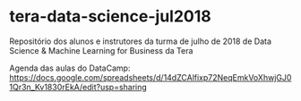 # tera-data-science-jul2018
Repositório dos alunos e instrutores da turma de julho de 2018 de Data Science &amp; Machine Learning for Business da Tera

Agenda das aulas do DataCamp: https://docs.google.com/spreadsheets/d/14dZCAlfixp72NeqEmkVoXhwjGJ01Qr3n_Kv1830rEkA/edit?usp=sharing
